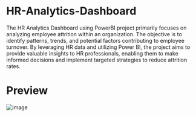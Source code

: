 # HR-Analytics-Dashboard
The HR Analytics Dashboard using PowerBI project primarily focuses on analyzing employee attrition within an organization. The objective is to identify patterns, trends, and potential factors contributing to employee turnover. By leveraging HR data and utilizing Power BI, the project aims to provide valuable insights to HR professionals, enabling them to make informed decisions and implement targeted strategies to reduce attrition rates.

# Preview
![image](https://github.com/user-attachments/assets/ea4de323-ea4a-4066-8ddc-c8d230388d84)
